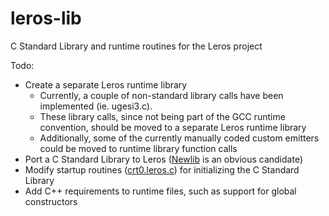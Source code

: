 # leros-lib
C Standard Library and runtime routines for the Leros project

Todo:
* Create a separate Leros runtime library
    * Currently, a couple of non-standard library calls have been implemented (ie. ugesi3.c).
    * These library calls, since not being part of the GCC runtime convention, should be moved to a separate Leros runtime library
    * Additionally, some of the currently manually coded custom emitters could be moved to runtime library function calls
* Port a C Standard Library to Leros ([Newlib](http://sourceware.org/newlib/libc.html) is an obvious candidate)
* Modify startup routines ([crt0.leros.c](https://github.com/leros-dev/leros-lib/blob/master/runtime/crt0.leros.c)) for initializing the C Standard Library
* Add C++ requirements to runtime files, such as support for global constructors
